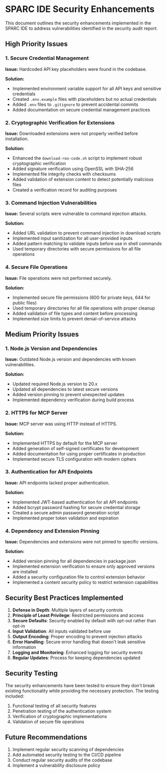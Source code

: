 # SPARC IDE Security Enhancements

This document outlines the security enhancements implemented in the SPARC IDE to address vulnerabilities identified in the security audit report.

## High Priority Issues

### 1. Secure Credential Management

**Issue:** Hardcoded API key placeholders were found in the codebase.

**Solution:**
- Implemented environment variable support for all API keys and sensitive credentials
- Created `.env.example` files with placeholders but no actual credentials
- Added `.env` files to `.gitignore` to prevent accidental commits
- Added documentation on secure credential management practices

### 2. Cryptographic Verification for Extensions

**Issue:** Downloaded extensions were not properly verified before installation.

**Solution:**
- Enhanced the `download-roo-code.sh` script to implement robust cryptographic verification
- Added signature verification using OpenSSL with SHA-256
- Implemented file integrity checks with checksums
- Added validation of extension content to detect potentially malicious files
- Created a verification record for auditing purposes

### 3. Command Injection Vulnerabilities

**Issue:** Several scripts were vulnerable to command injection attacks.

**Solution:**
- Added URL validation to prevent command injection in download scripts
- Implemented input sanitization for all user-provided inputs
- Added pattern matching to validate inputs before use in shell commands
- Used temporary directories with secure permissions for all file operations

### 4. Secure File Operations

**Issue:** File operations were not performed securely.

**Solution:**
- Implemented secure file permissions (600 for private keys, 644 for public files)
- Used temporary directories for all file operations with proper cleanup
- Added validation of file types and content before processing
- Implemented size limits to prevent denial-of-service attacks

## Medium Priority Issues

### 1. Node.js Version and Dependencies

**Issue:** Outdated Node.js version and dependencies with known vulnerabilities.

**Solution:**
- Updated required Node.js version to 20.x
- Updated all dependencies to latest secure versions
- Added version pinning to prevent unexpected updates
- Implemented dependency verification during build process

### 2. HTTPS for MCP Server

**Issue:** MCP server was using HTTP instead of HTTPS.

**Solution:**
- Implemented HTTPS by default for the MCP server
- Added generation of self-signed certificates for development
- Added documentation for using proper certificates in production
- Implemented secure TLS configuration with modern ciphers

### 3. Authentication for API Endpoints

**Issue:** API endpoints lacked proper authentication.

**Solution:**
- Implemented JWT-based authentication for all API endpoints
- Added bcrypt password hashing for secure credential storage
- Created a secure admin password generation script
- Implemented proper token validation and expiration

### 4. Dependency and Extension Pinning

**Issue:** Dependencies and extensions were not pinned to specific versions.

**Solution:**
- Added version pinning for all dependencies in package.json
- Implemented extension verification to ensure only approved versions are installed
- Added a security configuration file to control extension behavior
- Implemented a content security policy to restrict extension capabilities

## Security Best Practices Implemented

1. **Defense in Depth**: Multiple layers of security controls
2. **Principle of Least Privilege**: Restricted permissions and access
3. **Secure Defaults**: Security enabled by default with opt-out rather than opt-in
4. **Input Validation**: All inputs validated before use
5. **Output Encoding**: Proper encoding to prevent injection attacks
6. **Error Handling**: Secure error handling that doesn't leak sensitive information
7. **Logging and Monitoring**: Enhanced logging for security events
8. **Regular Updates**: Process for keeping dependencies updated

## Security Testing

The security enhancements have been tested to ensure they don't break existing functionality while providing the necessary protection. The testing included:

1. Functional testing of all security features
2. Penetration testing of the authentication system
3. Verification of cryptographic implementations
4. Validation of secure file operations

## Future Recommendations

1. Implement regular security scanning of dependencies
2. Add automated security testing to the CI/CD pipeline
3. Conduct regular security audits of the codebase
4. Implement a vulnerability disclosure policy